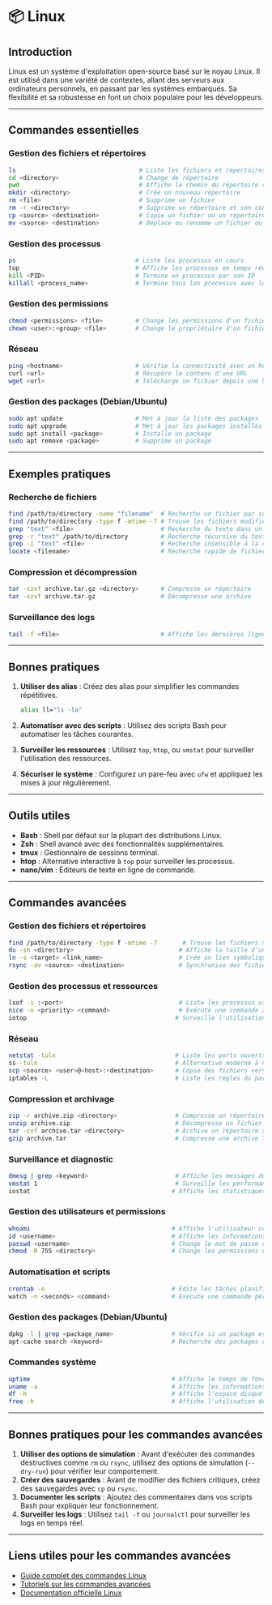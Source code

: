 # 📦 Linux

## Introduction

Linux est un système d'exploitation open-source basé sur le noyau Linux. Il est utilisé dans une variété de contextes, allant des serveurs aux ordinateurs personnels, en passant par les systèmes embarqués. Sa flexibilité et sa robustesse en font un choix populaire pour les développeurs.

---

## Commandes essentielles

### Gestion des fichiers et répertoires

```bash
ls                                  # Liste les fichiers et répertoires
cd <directory>                      # Change de répertoire
pwd                                 # Affiche le chemin du répertoire courant
mkdir <directory>                   # Crée un nouveau répertoire
rm <file>                           # Supprime un fichier
rm -r <directory>                   # Supprime un répertoire et son contenu
cp <source> <destination>           # Copie un fichier ou un répertoire
mv <source> <destination>           # Déplace ou renomme un fichier ou répertoire
```

### Gestion des processus

```bash
ps                                 # Liste les processus en cours
top                                # Affiche les processus en temps réel
kill <PID>                         # Termine un processus par son ID
killall <process_name>             # Termine tous les processus avec le nom donné
```

### Gestion des permissions

```bash
chmod <permissions> <file>         # Change les permissions d'un fichier
chown <user>:<group> <file>        # Change le propriétaire d'un fichier
```

### Réseau

```bash
ping <hostname>                    # Vérifie la connectivité avec un hôte
curl <url>                         # Récupère le contenu d'une URL
wget <url>                         # Télécharge un fichier depuis une URL
```

### Gestion des packages (Debian/Ubuntu)

```bash
sudo apt update                    # Met à jour la liste des packages
sudo apt upgrade                   # Met à jour les packages installés
sudo apt install <package>         # Installe un package
sudo apt remove <package>          # Supprime un package
```

---

## Exemples pratiques

### Recherche de fichiers

```bash
find /path/to/directory -name "filename"  # Recherche un fichier par son nom
find /path/to/directory -type f -mtime -7 # Trouve les fichiers modifiés dans les 7 derniers jours
grep "text" <file>                        # Recherche du texte dans un fichier
grep -r "text" /path/to/directory         # Recherche récursive du texte dans un répertoire
grep -i "text" <file>                     # Recherche insensible à la casse
locate <filename>                         # Recherche rapide de fichiers par leur nom (nécessite une base de données mise à jour)
```

### Compression et décompression

```bash
tar -czvf archive.tar.gz <directory>      # Compresse un répertoire
tar -xzvf archive.tar.gz                  # Décompresse une archive
```

### Surveillance des logs

```bash
tail -f <file>                            # Affiche les dernières lignes d'un fichier en temps réel
```

---

## Bonnes pratiques

1. **Utiliser des alias** : Créez des alias pour simplifier les commandes répétitives.

   ```bash
   alias ll="ls -la"
   ```

2. **Automatiser avec des scripts** : Utilisez des scripts Bash pour automatiser les tâches courantes.
3. **Surveiller les ressources** : Utilisez `top`, `htop`, ou `vmstat` pour surveiller l'utilisation des ressources.
4. **Sécuriser le système** : Configurez un pare-feu avec `ufw` et appliquez les mises à jour régulièrement.

---

## Outils utiles

- **Bash** : Shell par défaut sur la plupart des distributions Linux.
- **Zsh** : Shell avancé avec des fonctionnalités supplémentaires.
- **tmux** : Gestionnaire de sessions terminal.
- **htop** : Alternative interactive à `top` pour surveiller les processus.
- **nano/vim** : Éditeurs de texte en ligne de commande.

---

## Commandes avancées

### Gestion des fichiers et répertoires

```bash
find /path/to/directory -type f -mtime -7       # Trouve les fichiers modifiés dans les 7 derniers jours
du -sh <directory>                             # Affiche la taille d'un répertoire
ln -s <target> <link_name>                     # Crée un lien symbolique vers un fichier ou répertoire
rsync -av <source> <destination>               # Synchronise des fichiers ou répertoires
```

### Gestion des processus et ressources

```bash
lsof -i :<port>                                # Liste les processus utilisant un port spécifique
nice -n <priority> <command>                   # Exécute une commande avec une priorité spécifique
iotop                                         # Surveille l'utilisation des entrées/sorties disque
```

### Réseau

```bash
netstat -tuln                                 # Liste les ports ouverts et les services en écoute
ss -tuln                                      # Alternative moderne à netstat pour les connexions réseau
scp <source> <user>@<host>:<destination>      # Copie des fichiers vers/depuis un serveur distant
iptables -L                                   # Liste les règles du pare-feu
```

### Compression et archivage

```bash
zip -r archive.zip <directory>                # Compresse un répertoire en fichier ZIP
unzip archive.zip                             # Décompresse un fichier ZIP
tar -cvf archive.tar <directory>              # Archive un répertoire sans compression
gzip archive.tar                              # Compresse une archive TAR avec gzip
```

### Surveillance et diagnostic

```bash
dmesg | grep <keyword>                        # Affiche les messages du noyau liés à un mot-clé
vmstat 1                                      # Surveille les performances système en temps réel
iostat                                       # Affiche les statistiques d'utilisation des disques
```

### Gestion des utilisateurs et permissions

```bash
whoami                                       # Affiche l'utilisateur courant
id <username>                                # Affiche les informations sur un utilisateur
passwd <username>                            # Change le mot de passe d'un utilisateur
chmod -R 755 <directory>                     # Change les permissions d'un répertoire et de son contenu
```

### Automatisation et scripts

```bash
crontab -e                                   # Édite les tâches planifiées pour l'utilisateur courant
watch -n <seconds> <command>                 # Exécute une commande périodiquement
```

### Gestion des packages (Debian/Ubuntu)

```bash
dpkg -l | grep <package_name>                # Vérifie si un package est installé
apt-cache search <keyword>                   # Recherche des packages disponibles
```

### Commandes système

```bash
uptime                                       # Affiche le temps de fonctionnement du système
uname -a                                     # Affiche les informations sur le noyau et le système
df -h                                        # Affiche l'espace disque utilisé et disponible
free -h                                      # Affiche l'utilisation de la mémoire
```

---

## Bonnes pratiques pour les commandes avancées

1. **Utiliser des options de simulation** : Avant d'exécuter des commandes destructives comme `rm` ou `rsync`, utilisez des options de simulation (`--dry-run`) pour vérifier leur comportement.
2. **Créer des sauvegardes** : Avant de modifier des fichiers critiques, créez des sauvegardes avec `cp` ou `rsync`.
3. **Documenter les scripts** : Ajoutez des commentaires dans vos scripts Bash pour expliquer leur fonctionnement.
4. **Surveiller les logs** : Utilisez `tail -f` ou `journalctl` pour surveiller les logs en temps réel.

---

## Liens utiles pour les commandes avancées

- [Guide complet des commandes Linux](https://linuxcommand.org/)
- [Tutoriels sur les commandes avancées](https://www.tecmint.com/linux-command-line-tips/)
- [Documentation officielle Linux](https://www.kernel.org/doc/html/latest/)
